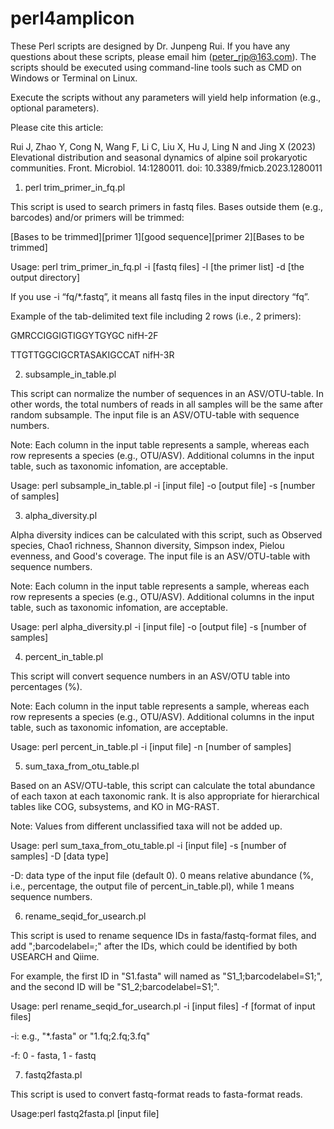 # perl4amplicon
These Perl scripts are designed by Dr. Junpeng Rui. If you have any questions about these scripts, please email him (peter_rjp@163.com).
The scripts should be executed using command-line tools such as CMD on Windows or Terminal on Linux. 

Execute the scripts without any parameters will yield help information (e.g., optional parameters).

Please cite this article:

Rui J, Zhao Y, Cong N, Wang F, Li C, Liu X, Hu J, Ling N and Jing X (2023) Elevational distribution and seasonal dynamics of alpine soil prokaryotic communities. Front. Microbiol. 14:1280011. doi: 10.3389/fmicb.2023.1280011


1. perl trim_primer_in_fq.pl
     
This script is used to search primers in fastq files. Bases outside them (e.g., barcodes) and/or primers will be trimmed:

[Bases to be trimmed][primer 1][good sequence][primer 2][Bases to be trimmed]

Usage: perl trim_primer_in_fq.pl -i [fastq files] -l [the primer list] -d [the output directory] <optional parameters>

If you use -i “fq/*.fastq”, it means all fastq files in the input directory “fq”.

Example of the tab-delimited text file including 2 rows (i.e., 2 primers):

GMRCCIGGIGTIGGYTGYGC	nifH-2F

TTGTTGGCIGCRTASAKIGCCAT	nifH-3R


2. subsample_in_table.pl
     
This script can normalize the number of sequences in an ASV/OTU-table. In other words, the total numbers of reads in all samples will be the same after random subsample.
The input file is an ASV/OTU-table with sequence numbers.

Note: Each column in the input table represents a sample, whereas each row represents a species (e.g., OTU/ASV). Additional columns in the input table, such as taxonomic infomation, are acceptable.

Usage: perl subsample_in_table.pl -i [input file] -o [output file] -s [number of samples] <optional parameters>


3. alpha_diversity.pl
     
Alpha diversity indices can be calculated with this script, such as Observed species, Chao1 richness, Shannon diversity, Simpson index, Pielou evenness, and Good's coverage. The input file is an ASV/OTU-table with sequence numbers.

Note: Each column in the input table represents a sample, whereas each row represents a species (e.g., OTU/ASV). Additional columns in the input table, such as taxonomic infomation, are acceptable.

Usage: perl alpha_diversity.pl -i [input file] -o [output file] -s [number of samples]


4. percent_in_table.pl
     
This script will convert sequence numbers in an ASV/OTU table into percentages (%).

Note: Each column in the input table represents a sample, whereas each row represents a species (e.g., OTU/ASV). Additional columns in the input table, such as taxonomic infomation, are acceptable.

Usage: perl percent_in_table.pl -i [input file] -n [number of samples]


5. sum_taxa_from_otu_table.pl
     
Based on an ASV/OTU-table, this script can calculate the total abundance of each taxon at each taxonomic rank.
It is also appropriate for hierarchical tables like COG, subsystems, and KO in MG-RAST. 

Note: Values from different unclassified taxa will not be added up.

Usage: perl sum_taxa_from_otu_table.pl -i [input file] -s [number of samples] -D [data type] <optional parameters>

-D: data type of the input file (default 0). 0 means relative abundance (%, i.e., percentage, the output file of percent_in_table.pl), while 1 means sequence numbers.


6. rename_seqid_for_usearch.pl
     
This script is used to rename sequence IDs in fasta/fastq-format files, and add ";barcodelabel=<File name>;" after the IDs, which could be identified by both USEARCH and Qiime. 

For example, the first ID in "S1.fasta" will named as "S1_1;barcodelabel=S1;", and the second ID will be "S1_2;barcodelabel=S1;".

Usage: perl rename_seqid_for_usearch.pl -i [input files] -f [format of input files] <optional parameters>

-i: e.g., "*.fasta" or "1.fq;2.fq;3.fq"

-f: 0 - fasta, 1 - fastq


7. fastq2fasta.pl
     
This script is used to convert fastq-format reads to fasta-format reads.

Usage:perl fastq2fasta.pl [input file]


